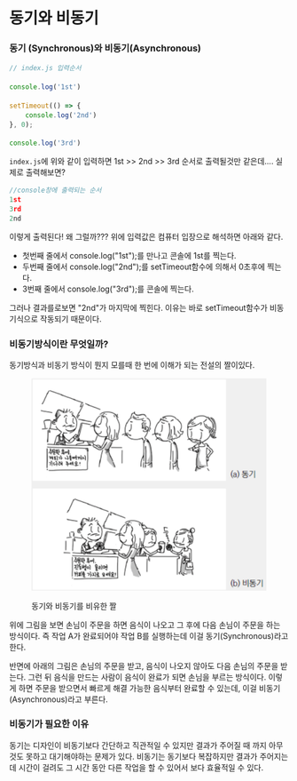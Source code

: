 # 동기와 비동기

### 동기 (Synchronous)와 비동기(Asynchronous) <a href="#synchronous-asynchronous" id="synchronous-asynchronous"></a>

```javascript
// index.js 입력순서

console.log('1st')

setTimeout(() => {
    console.log('2nd')
}, 0);

console.log('3rd')
```

`index.js`에 위와 같이 입력하면 1st >> 2nd >> 3rd 순서로 출력될것만 같은데.... 실제로 출력해보면?

```javascript
//console창에 출력되는 순서
1st
3rd
2nd
```

이렇게 출력된다! 왜 그럴까??? 위에 입력값은 컴퓨터 입장으로 해석하면 아래와 같다.

* 첫번째 줄에서 console.log("1st");를 만나고 콘솔에 1st를 찍는다.
* 두번째 줄에서 console.log("2nd");를 setTimeout함수에 의해서 0초후에 찍는다.
* 3번째 줄에서 console.log("3rd");를 콘솔에 찍는다.

그러나  결과를로보면 "2nd"가  마지막에  찍힌다. 이유는 바로 setTimeout함수가 비동기식으로 작동되기 때문이다.

### 비동기방식이란 무엇일까?

동기방식과 비동기 방식이 뭔지 모를때 한 번에 이해가 되는 전설의 짤이있다.

<figure><img src="../../.gitbook/assets/image (1).png" alt=""><figcaption><p>동기와 비동기를 비유한 짤</p></figcaption></figure>

위에 그림을 보면 손님이 주문을 하면 음식이 나오고 그 후에 다음 손님이 주문을 하는 방식이다. 즉 작업 A가 완료되어야 작업 B를 실행하는데 이걸 동기(Synchronous)라고 한다.

반면에 아래의 그림은 손님의 주문을 받고, 음식이 나오지 않아도 다음 손님의 주문을 받는다. 그런 뒤 음식을 만드는 사람이 음식이 완료가 되면 손님을 부르는 방식이다. 이렇게 하면 주문을 받으면서 빠르게 해결 가능한 음식부터 완료할 수 있는데, 이걸 비동기(Asynchronous)라고 부른다.



### 비동기가 필요한 이유

동기는 디자인이 비동기보다 간단하고 직관적일 수 있지만 결과가 주어질 때 까지 아무것도 못하고 대기해야하는 문제가 있다. 비동기는 동기보다 복잡하지만 결과가 주어지는데 시간이 걸려도 그 시간 동안 다른 작업을 할 수 있어서 보다 효율적일 수 있다.
